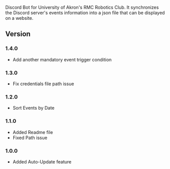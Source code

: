 Discord Bot for University of Akron's RMC Robotics Club.
It synchronizes the Discord server's events information into a json file that can be displayed on a website.

## Version

### 1.4.0

- Add another mandatory event trigger condition

### 1.3.0

- Fix credentials file path issue

### 1.2.0

- Sort Events by Date

### 1.1.0

- Added Readme file
- Fixed Path issue

### 1.0.0

- Added Auto-Update feature
